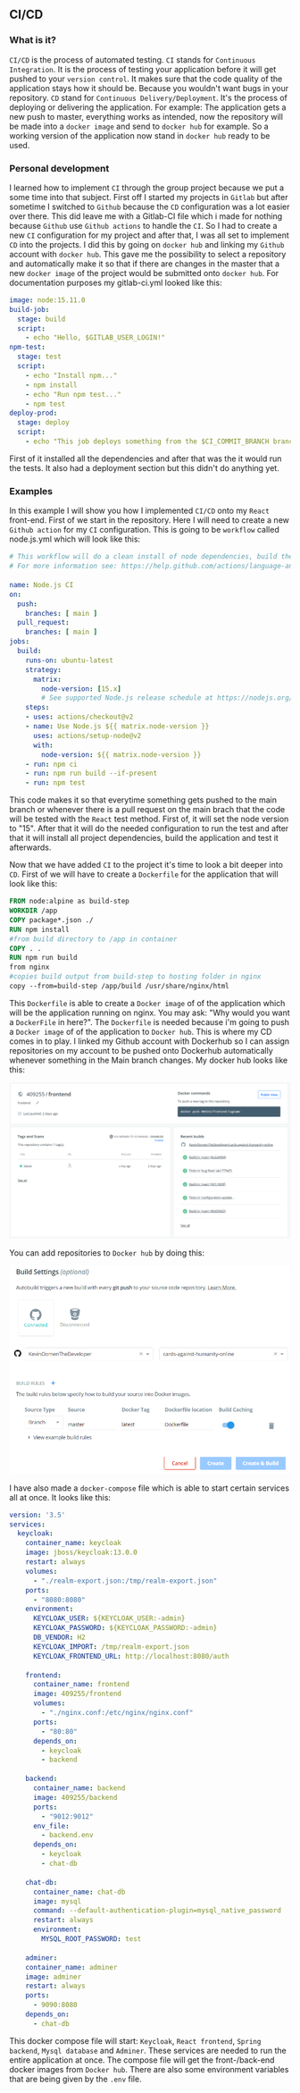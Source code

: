 ## CI/CD
### What is it?
`CI/CD` is the process of automated testing. `CI` stands for `Continuous Integration`. It is the process of testing your application before it will get pushed to your `version control`. It makes sure that the code quality of the application stays how it should be. Because you wouldn't want bugs in your repository. `CD` stand for `Continuous Delivery/Deployment`. It's the process of deploying or delivering the application. For example: The application gets a new push to master, everything works as intended, now the repository will be made into a `docker image` and send to `docker hub` for example. So a working version of the application now stand in `docker hub` ready to be used.
### Personal development
I learned how to implement `CI` through the group project because we put a some time into that subject. First off I started my projects in `Gitlab` but after sometime I switched to `Github` because the `CD` configuration was a lot easier over there. This did leave me with a Gitlab-CI file which i made for nothing because `Github` use `Github actions` to handle the `CI`. So I had to create a new `CI` configuration for my project and after that, I was all set to implement `CD` into the projects. I did this by going on `docker hub` and linking my `Github` account with `docker hub`. This gave me the possibility to select a repository and automatically make it so that if there are changes in the master that a new `docker image` of the project would be submitted onto `docker hub`. For documentation purposes my gitlab-ci.yml looked like this:
```yml
image: node:15.11.0
build-job:
  stage: build
  script:
    - echo "Hello, $GITLAB_USER_LOGIN!"
npm-test:
  stage: test
  script:
    - echo "Install npm..."
    - npm install
    - echo "Run npm test..."
    - npm test
deploy-prod:
  stage: deploy
  script:
    - echo "This job deploys something from the $CI_COMMIT_BRANCH branch."
```
First of it installed all the dependencies and after that was the it would run the tests. It also had a deployment section but this didn't do anything yet.
### Examples
In this example I will show you how I implemented `CI/CD` onto my `React` front-end. First of we start in the repository. Here I will need to create a new `Github action` for my `CI` configuration. This is going to be `workflow` called node.js.yml which will look like this:
```yml
# This workflow will do a clean install of node dependencies, build the source code and run tests across different versions of node
# For more information see: https://help.github.com/actions/language-and-framework-guides/using-nodejs-with-github-actions

name: Node.js CI
on:
  push:
    branches: [ main ]
  pull_request:
    branches: [ main ]
jobs:
  build:
    runs-on: ubuntu-latest
    strategy:
      matrix:
        node-version: [15.x]
        # See supported Node.js release schedule at https://nodejs.org/en/about/releases/
    steps:
    - uses: actions/checkout@v2
    - name: Use Node.js ${{ matrix.node-version }}
      uses: actions/setup-node@v2
      with:
        node-version: ${{ matrix.node-version }}
    - run: npm ci
    - run: npm run build --if-present
    - run: npm test
```
This code makes it so that everytime something gets pushed to the main branch or whenever there is a pull request on the main brach that the code will be tested with the `React` test method. First of, it will set the node version to "15". After that it will do the needed configuration to run the test and after that it will install all project dependencies, build the application and test it afterwards.

Now that we have added `CI` to the project it's time to look a bit deeper into `CD`. First of we will have to create a `Dockerfile` for the application that will look like this:
```dockerfile
FROM node:alpine as build-step
WORKDIR /app
COPY package*.json ./
RUN npm install
#from build directory to /app in container
COPY . .
RUN npm run build
from nginx
#copies build output from build-step to hosting folder in nginx
copy --from=build-step /app/build /usr/share/nginx/html
```
This `Dockerfile` is able to create a `Docker image` of of the application which will be the application running on nginx. You may ask: "Why would you want a `DockerFile` in here?". The `Dockerfile` is needed because i'm going to push a `Docker image` of of the application to `Docker hub`. This is where my CD comes in to play. I linked my Github account with Dockerhub so I can assign repositories on my account to be pushed onto Dockerhub automatically whenever something in the Main branch changes. My docker hub looks like this:

![back-end-sonar-cloud](../Individual-project/Images/front-end-docker-hub.png)

You can add repositories to `Docker hub` by doing this:

![back-end-sonar-cloud](../Individual-project/Images/front-end-docker-hub-registration.png)

I have also made a `docker-compose` file which is able to start certain services all at once. It looks like this:
```yml
version: '3.5'
services:
  keycloak:
    container_name: keycloak
    image: jboss/keycloak:13.0.0
    restart: always
    volumes:
      - "./realm-export.json:/tmp/realm-export.json"
    ports:
      - "8080:8080"
    environment:
      KEYCLOAK_USER: ${KEYCLOAK_USER:-admin}
      KEYCLOAK_PASSWORD: ${KEYCLOAK_PASSWORD:-admin}
      DB_VENDOR: H2
      KEYCLOAK_IMPORT: /tmp/realm-export.json
      KEYCLOAK_FRONTEND_URL: http://localhost:8080/auth

    frontend:
      container_name: frontend
      image: 409255/frontend
      volumes:
        - "./nginx.conf:/etc/nginx/nginx.conf"
      ports:
        - "80:80"
      depends_on:
        - keycloak
        - backend

    backend:
      container_name: backend
      image: 409255/backend
      ports:
        - "9012:9012"
      env_file:
        - backend.env
      depends_on:
        - keycloak
        - chat-db

    chat-db:
      container_name: chat-db
      image: mysql
      command: --default-authentication-plugin=mysql_native_password
      restart: always
      environment:
        MYSQL_ROOT_PASSWORD: test

    adminer:
    container_name: adminer
    image: adminer
    restart: always
    ports:
      - 9090:8080
    depends_on:
      - chat-db
```
This docker compose file will start: `Keycloak`, `React frontend`, `Spring backend`, `Mysql database` and `Adminer`. These services are needed to run the entire application at once. The compose file will get the front-/back-end docker images from `Docker hub`. There are also some environment variables that are being given by the `.env` file. 
